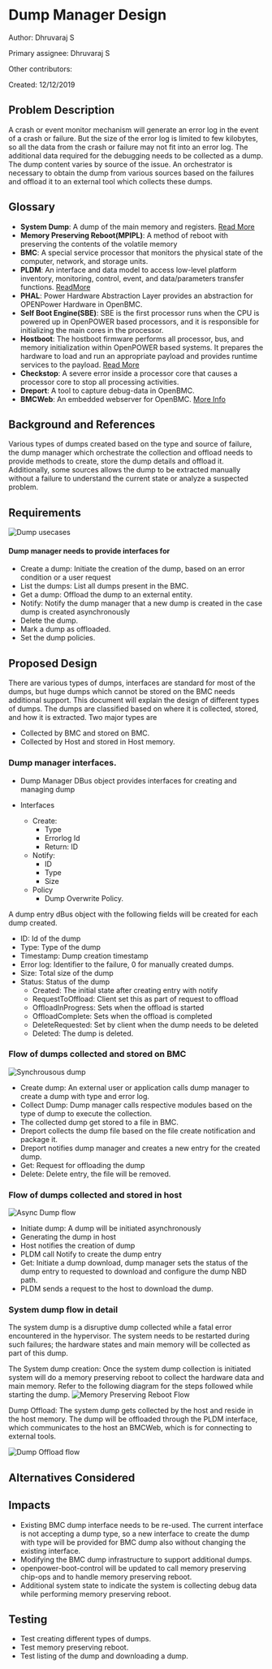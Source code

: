 ﻿# Dump Manager Design

Author:
  Dhruvaraj S

Primary assignee:
  Dhruvaraj S

Other contributors:

Created: 12/12/2019

## Problem Description
A crash or event monitor mechanism will generate an error log in the event of a
crash or failure.  But the size of the error log is limited to few kilobytes,
so all the data from the crash or failure may not fit into an error log.  The
additional data required for the debugging needs to be collected as a dump. The
dump content varies by source of the issue. An orchestrator is necessary to
obtain the dump from various sources based on the failures and offload it to an
external tool which collects these dumps.

## Glossary

- **System Dump**: A dump of the main memory and registers. [Read More](https://en.wikipedia.org/wiki/Core_dump)
- **Memory Preserving Reboot(MPIPL)**: A method of reboot with preserving the
    contents of the volatile memory
- **BMC**: A special service processor that monitors the physical state of the
    computer, network, and storage units.
- **PLDM**: An interface and data model to access low-level platform inventory,
    monitoring, control, event, and data/parameters transfer functions.
    [ReadMore](https://github.com/openbmc/docs/blob/master/designs/pldm-stack.md)
- **PHAL**: Power Hardware Abstraction Layer provides an abstraction for
    OPENPower Hardware in OpenBMC.
- **Self Boot Engine(SBE)**: SBE is the first processor runs when the CPU is
    powered up in OpenPOWER based processors, and it is responsible for
    initializing the main cores in the processor.
- **Hostboot**: The hostboot firmware performs all processor, bus, and memory
    initialization within OpenPOWER based systems. It prepares the hardware to
    load and run an appropriate payload and provides runtime services to the
    payload. [Read More](https://github.com/openbmc/docs/blob/master/designs/pldm-stack.md)
- **Checkstop**: A severe error inside a processor core that causes a processor
    core to stop all processing activities.
- **Dreport**: A tool to capture debug-data in OpenBMC.
- **BMCWeb**: An embedded webserver for OpenBMC. [More Info](https://github.com/openbmc/bmcweb/blob/master/README.md)

## Background and References
Various types of dumps created based on the type and source of failure, the dump
manager which orchestrate the collection and offload needs to provide methods to
create, store the dump details and offload it. Additionally, some sources allows
the dump to be extracted manually without a failure to understand the current
state or analyze a suspected problem.


## Requirements

![Dump usecases](https://user-images.githubusercontent.com/16666879/70888651-d8f44080-2006-11ea-8596-ed4c321cfaa6.png)
#### Dump manager needs to provide interfaces for
- Create a dump: Initiate the creation of the dump, based on an error condition
  or a user request
- List the dumps: List all dumps present in the BMC.
- Get a dump: Offload the dump to an external entity.
- Notify: Notify the dump manager that a new dump is created in the case dump is
  created asynchronously
- Delete the dump.
- Mark a dump as offloaded.
- Set the dump policies.

## Proposed Design
There are various types of dumps, interfaces are standard for most of the dumps,
but huge dumps which cannot be stored on the BMC needs additional support.
This document will explain the design of different types of dumps. The dumps are
classified based on where it is collected, stored, and how it is extracted. Two
major types are

- Collected by BMC and stored on BMC.
- Collected by Host and stored in Host memory.

### Dump manager interfaces.
- Dump Manager DBus object provides interfaces for creating and managing dump

- Interfaces
    - Create:
        - Type
        - Errorlog Id
        - Return: ID
    - Notify:
        - ID
        - Type
        - Size
    - Policy
        - Dump Overwrite Policy.

A dump entry dBus object with the following fields will be created for each dump
created.
- ID: Id of the dump
- Type: Type of the dump
- Timestamp: Dump creation timestamp
- Error log: Identifier to the failure, 0 for manually created dumps.
- Size: Total size of the dump
- Status: Status of the dump
	- Created: The initial state after creating entry with notify
	- RequestToOffload: Client set this as part of request to offload
	- OffloadInProgress: Sets when the offload is started
	- OffloadComplete: Sets when the offload is completed
	- DeleteRequested: Set by client when the dump needs to be deleted
	- Deleted: The dump is deleted.

### Flow of dumps collected and stored on BMC
![Synchrousous dump](https://user-images.githubusercontent.com/16666879/71806586-29534100-308f-11ea-80b2-c0f5180071f9.jpeg)

- Create dump: An external user or application calls dump manager to create a
  dump with type and error log.
- Collect Dump: Dump manager calls respective modules based on the type of dump
  to execute the collection.
- The collected dump get stored to a file in BMC.
- Dreport collects the dump file based on the file create notification and
  package it.
- Dreport notifies dump manager and creates a new entry for the created dump.
- Get: Request for offloading the dump
- Delete: Delete entry, the file will be removed.

### Flow of dumps collected and stored in host
![Async Dump flow](https://user-images.githubusercontent.com/16666879/71807797-23ab2a80-3092-11ea-9220-48a6d404da71.jpeg)

- Initiate dump: A dump will be initiated asynchronously
- Generating the dump in host
- Host notifies the creation of dump
- PLDM call Notify to create the dump entry
- Get: Initiate a dump download, dump manager sets the status of the dump entry
  to requested to download and configure the dump NBD path.
- PLDM sends a request to the host to download the dump.


### System dump flow in detail

The system dump is a disruptive dump collected while a fatal error encountered
in the hypervisor. The system needs to be restarted during such failures; the
hardware states and main memory will be collected as part of this dump.

The System dump creation: Once the system dump collection is initiated system
will do a memory preserving reboot to collect the hardware data and main memory.
Refer to the following diagram for the steps followed while starting the dump.
![Memory Preserving Reboot Flow](https://user-images.githubusercontent.com/16666879/70892490-44daa700-200f-11ea-96fc-335fa6d0bcb4.png)

Dump Offload: The system dump gets collected by the host and reside in the host
memory. The dump will be offloaded through the PLDM interface, which
communicates to the host an BMCWeb, which is for connecting to external tools.

![Dump Offload flow](https://user-images.githubusercontent.com/16666879/70892576-75badc00-200f-11ea-90fb-b9993095ff50.png)



## Alternatives Considered


## Impacts
- Existing BMC dump interface needs to be re-used.  The current interface is not
  accepting a dump type, so a new interface to create the dump with type will be
  provided for BMC dump also without changing the existing interface.
- Modifying the BMC dump infrastructure to support additional dumps.
- openpower-boot-control will be updated to call memory preserving chip-ops and
  to handle memory preserving reboot.
- Additional system state to indicate the system is collecting debug data
  while performing memory preserving reboot.


## Testing
- Test creating different types of dumps.
- Test memory preserving reboot.
- Test listing of the dump and downloading a dump.
